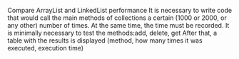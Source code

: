 Compare ArrayList and LinkedList performance
It is necessary to write code that would call the main methods of collections a certain (1000 or 2000, or any other) number of times. At the same time, the time must be recorded.
It is minimally necessary to test the methods:add, delete, get
After that, a table with the results is displayed (method, how many times it was executed, execution time)
